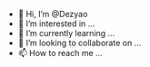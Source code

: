 - 👋 Hi, I’m @Dezyao
- 👀 I’m interested in ...
- 🌱 I’m currently learning ...
- 💞️ I’m looking to collaborate on ...
- 📫 How to reach me ...

<!---
Dezyao/Dezyao is a ✨ special ✨ repository because its `README.md` (this file) appears on your GitHub profile.
You can click the Preview link to take a look at your changes.
--->
